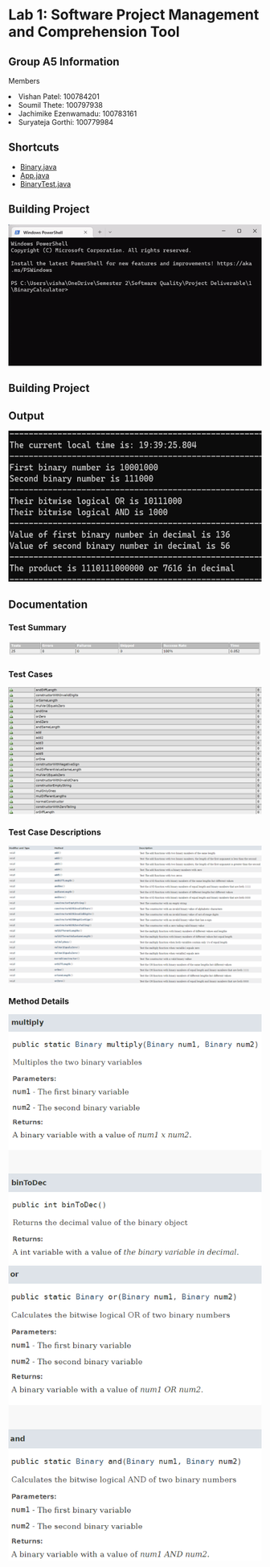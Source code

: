 # Lab 1: Software Project Management and Comprehension Tool

## Group A5 Information
<p>Members</p>
  <li>Vishan Patel: 100784201</li>
  <li>Soumil Thete: 100797938</li>
  <li>Jachimike Ezenwamadu: 100783161</li>
  <li>Suryateja Gorthi: 100779984</li>

## Shortcuts
- [Binary.java](https://github.com/23Vishan/Software-Quality-Lab-1/blob/main/src/main/java/com/ontariotechu/sofe3980U/Binary.java)
- [App.java](https://github.com/23Vishan/Software-Quality-Lab-1/blob/main/src/main/java/com/ontariotechu/sofe3980U/App.java)
- [BinaryTest.java](https://github.com/23Vishan/Software-Quality-Lab-1/blob/main/src/test/java/com/ontariotechu/sofe3980U/BinaryTest.java)

## Building Project
![](https://github.com/23Vishan/Software-Quality/blob/main/Images/Build.gif)

## Building Project


## Output
<img src="https://github.com/23Vishan/Software-Quality/blob/main/Images/Output.png" width=600 height=300><br>

## Documentation

### Test Summary
![Summary](https://github.com/23Vishan/Software-Quality/blob/main/Images/Summary.png)
### Test Cases
![TestCases](https://github.com/23Vishan/Software-Quality/blob/main/Images/TestCases.png)
### Test Case Descriptions
![TestCases](https://github.com/23Vishan/Software-Quality/blob/main/Images/TestDesc.png)
### Method Details
<img src="https://github.com/23Vishan/Software-Quality/blob/main/Images/Func_1.png" width=650><br>
<img src="https://github.com/23Vishan/Software-Quality/blob/main/Images/Func_2.png" width=650><br>
